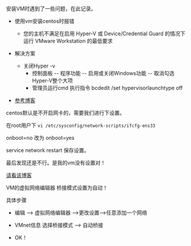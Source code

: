 安装VM时遇到了一些问题，在此记录。

- 使用vm安装centos时报错

  - 您的主机不满足在启用 Hyper-V 或 Device/Credential Guard 的情况下运行 VMware Workstation 的最低要求

- 解决方案
  - 关闭Hyper -v
    - 控制面板 -- 程序功能 -- 启用或关闭Windows功能 -- 取消勾选 Hyper-V整个大项
    - 管理员运行cmd 执行指令 bcdedit /set hypervisorlaunchtype off

- <a href="https://blog.csdn.net/dling8/article/details/106809555">参考博客</a>



centos默认是不开启网卡的，需要我们进行下设置。

在root用户下 `vi /etc/sysconfig/network-scripts/ifcfg-ens33`

onboot=no 改为 onboot=yes

service network restart 保存设置。

最后发现还是不行。是我的vm没有设置对！

<a href="https://blog.csdn.net/ghjzzhg/article/details/70260805?locationNum=8&fps=1">请看该博客</a>

VM的虚拟网络编辑器 桥接模式设置为自动！

具体步骤

- 编辑 --> 虚拟网络编辑器 -->更改设置-->任意添加一个网络
- VMnet信息 选择桥接模式 --> 自动桥接

- OK！